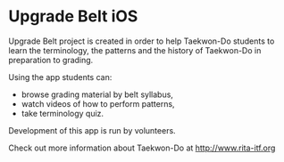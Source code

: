 # Upgrade Belt iOS

Upgrade Belt project is created in order to help Taekwon-Do students to learn the terminology, the patterns and the history of Taekwon-Do in preparation to grading.

Using the app students can: 
* browse grading material by belt syllabus, 
* watch videos of how to perform patterns,
* take terminology quiz.


Development of this app is run by volunteers.

Check out more information about Taekwon-Do at http://www.rita-itf.org
